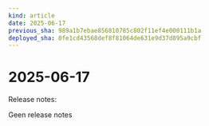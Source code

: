 ```yaml
---
kind: article
date: 2025-06-17
previous_sha: 989a1b7ebae856810785c802f11ef4e000111b1a
deployed_sha: 0fe1cd43568def8f81064de631e9d37d895a9cbf
---
```


# 2025-06-17

Release notes:

Geen release notes
